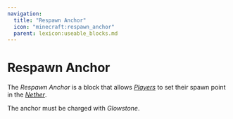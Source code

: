 ```yaml
---
navigation:
  title: "Respawn Anchor"
  icon: "minecraft:respawn_anchor"
  parent: lexicon:useable_blocks.md
---
```


# Respawn Anchor

<ItemImage id="minecraft:respawn_anchor" />

The *Respawn Anchor* is a block that allows [*Players*](../creatures/human-player.md) to set their spawn point in the [*Nether*](../world/dimensions.md#nether). 

The anchor must be charged with *Glowstone*.

##  



<Recipe id="minecraft:crying_obsidian" />

<Recipe id="minecraft:respawn_anchor" />

